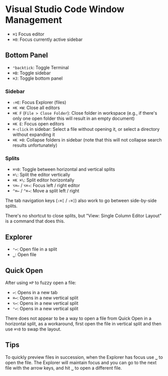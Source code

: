# Visual Studio Code Window Management

- `⌘1` Focus editor
- `⌘0`: Focus currently active sidebar

## Bottom Panel

- `⌃backtick`: Toggle Terminal
- `⌘B`: Toggle sidebar
- `⌘J`: Toggle bottom panel

### Sidebar

- `⇧⌘E`: Focus Explorer (files)
- `⌘K ⌘W`: Close all editors
- `⌘K F` (`File > Close Folder`): Close folder in workspace (e.g., if there's only one open folder this will result in an empty document)
- `⌘K E`: Focus open editors
- `⌘-click` in sidebar: Select a file without opening it, or select a directory without expanding it
- `⌘K ⌘0`: Collapse folders in sidebar (note that this will not collapse search results unfortunately)

### Splits

- `⌘⌥0`: Toggle between horizontal and vertical splits
- `⌘\`: Split the editor vertically
- `⌘K ⌘\`: Split editor horizontally
- `⌥⌘←` / `⌥⌘→`: Focus left / right editor
- `^⌘←` / `^⌘→`: Move a split left / right

The tab navigation keys (`⇧⌘[` / `⇧⌘]`) also work to go between side-by-side splits.

There's no shortcut to close splits, but "View: Single Column Editor Layout" is a command that does this.

## Explorer

- `⌃↩`: Open file in a split
- `␣`: Open file

## Quick Open

After using `⌘P` to fuzzy open a file:

- `↩`: Opens in a new tab
- `⌘↩`: Opens in a new vertical split
- `⌥↩`: Opens in a new vertical split
- `⌃↩`: Opens in a new vertical split

There does not appear to be a way to open a file from Quick Open in a horizontal split, as a workaround, first open the file in vertical split and then use `⌘⌥0` to swap the layout.

## Tips

To quickly preview files in succession, when the Explorer has focus use `␣` to open the file. The Explorer will maintain focus and you can go to the next file with the arrow keys, and hit `␣` to open a different file.